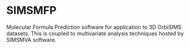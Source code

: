 # SIMSMFP
Molecular Formula Prediction software for application to 3D OrbiSIMS datasets. This is coupled to multivariate analysis techniques hosted by SIMSMVA software.
